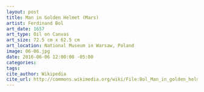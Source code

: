 ```yaml
---
layout: post
title: Man in Golden Helmet (Mars)
artist: Ferdinand Bol
art_date: 1657
art_type: Oil on Canvas
art_size: 72.5 cm x 62.5 cm
art_location: National Museum in Warsaw, Poland
image: 06-06.jpg
date: 2016-06-06 12:00:00 -05:00
categories:
tags:
cite_author: Wikipedia
cite_url: http://commons.wikimedia.org/wiki/File:Bol_Man_in_golden_helmet.jpg
---
```

